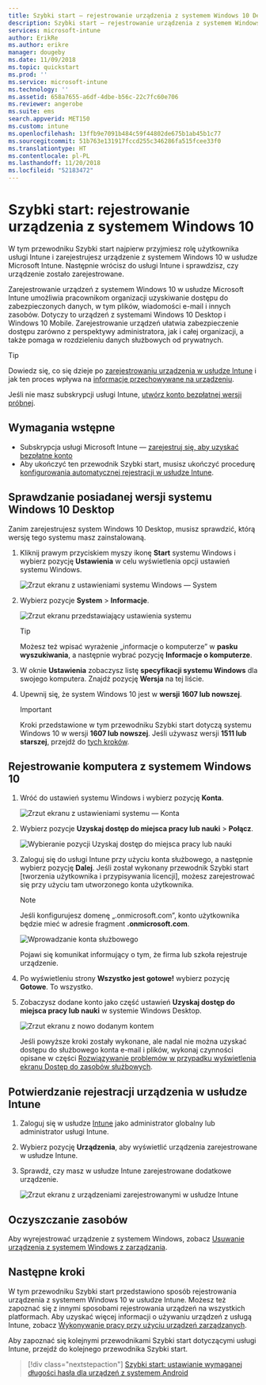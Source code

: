 ```yaml
---
title: Szybki start — rejestrowanie urządzenia z systemem Windows 10 Desktop w usłudze Microsoft Intune
description: Szybki start — rejestrowanie urządzenia z systemem Windows 10 Desktop w usłudze Microsoft Intune za pomocą Portalu firmy.
services: microsoft-intune
author: ErikRe
ms.author: erikre
manager: dougeby
ms.date: 11/09/2018
ms.topic: quickstart
ms.prod: ''
ms.service: microsoft-intune
ms.technology: ''
ms.assetid: 658a7655-a6df-4dbe-b56c-22c7fc60e706
ms.reviewer: angerobe
ms.suite: ems
search.appverid: MET150
ms.custom: intune
ms.openlocfilehash: 13ffb9e7091b484c59f44802de675b1ab45b1c77
ms.sourcegitcommit: 51b763e131917fccd255c346286fa515fcee33f0
ms.translationtype: HT
ms.contentlocale: pl-PL
ms.lasthandoff: 11/20/2018
ms.locfileid: "52183472"
---
```

# <a name="quickstart-enroll-your-windows-10-device"></a>Szybki start: rejestrowanie urządzenia z systemem Windows 10

W tym przewodniku Szybki start najpierw przyjmiesz rolę użytkownika usługi Intune i zarejestrujesz urządzenie z systemem Windows 10 w usłudze Microsoft Intune. Następnie wrócisz do usługi Intune i sprawdzisz, czy urządzenie zostało zarejestrowane.

Zarejestrowanie urządzeń z systemem Windows 10 w usłudze Microsoft Intune umożliwia pracownikom organizacji uzyskiwanie dostępu do zabezpieczonych danych, w tym plików, wiadomości e-mail i innych zasobów. Dotyczy to urządzeń z systemami Windows 10 Desktop i Windows 10 Mobile. Zarejestrowanie urządzeń ułatwia zabezpieczenie dostępu zarówno z perspektywy administratora, jak i całej organizacji, a także pomaga w rozdzieleniu danych służbowych od prywatnych.

> [!TIP]
> Dowiedz się, co się dzieje po [zarejestrowaniu urządzenia w usłudze Intune](/intune-user-help/what-happens-if-you-install-the-company-portal-app-and-enroll-your-device-in-intune-windows.md) i jak ten proces wpływa na [informacje przechowywane na urządzeniu](/intune-user-help/what-info-can-your-company-see-when-you-enroll-your-device-in-intune.md).

Jeśli nie masz subskrypcji usługi Intune, [utwórz konto bezpłatnej wersji próbnej](free-trial-sign-up.md).

## <a name="prerequisites"></a>Wymagania wstępne

- Subskrypcja usługi Microsoft Intune — [zarejestruj się, aby uzyskać bezpłatne konto](free-trial-sign-up.md)
- Aby ukończyć ten przewodnik Szybki start, musisz ukończyć procedurę [konfigurowania automatycznej rejestracji w usłudze Intune](quickstart-setup-auto-enrollment.md).

## <a name="confirm-your-windows-10-desktop-version"></a>Sprawdzanie posiadanej wersji systemu Windows 10 Desktop

Zanim zarejestrujesz system Windows 10 Desktop, musisz sprawdzić, którą wersję tego systemu masz zainstalowaną.

1. Kliknij prawym przyciskiem myszy ikonę **Start** systemu Windows i wybierz pozycję **Ustawienia** w celu wyświetlenia opcji ustawień systemu Windows.

   ![Zrzut ekranu z ustawieniami systemu Windows — System](media/quickstart-enroll-windows-device/quickstart-enroll-windows-device-01.png)

2. Wybierz pozycje **System** > **Informacje**. 

   ![Zrzut ekranu przedstawiający ustawienia systemu](media/quickstart-enroll-windows-device/quickstart-enroll-windows-device-02.png)

    > [!TIP]
    > Możesz też wpisać wyrażenie „informacje o komputerze” w **pasku wyszukiwania**, a następnie wybrać pozycję **Informacje o komputerze**.

3. W oknie **Ustawienia** zobaczysz listę **specyfikacji systemu Windows** dla swojego komputera. Znajdź pozycję **Wersja** na tej liście.

4. Upewnij się, że system Windows 10 jest w **wersji** **1607 lub nowszej**.

    > [!IMPORTANT]
    > Kroki przedstawione w tym przewodniku Szybki start dotyczą systemu Windows 10 w wersji **1607 lub nowszej**. Jeśli używasz wersji **1511 lub starszej**, przejdź do [tych kroków](/intune-user-help/enroll-your-w10-device-your-account.md).

## <a name="enroll-windows-10-desktop"></a>Rejestrowanie komputera z systemem Windows 10

1. Wróć do ustawień systemu Windows i wybierz pozycję **Konta**.

   ![Zrzut ekranu z ustawieniami systemu — Konta](media/quickstart-enroll-windows-device/quickstart-enroll-windows-device-03.png)

2. Wybierz pozycje **Uzyskaj dostęp do miejsca pracy lub nauki** > **Połącz**.

    ![Wybieranie pozycji Uzyskaj dostęp do miejsca pracy lub nauki](media/quickstart-enroll-windows-device/quickstart-enroll-windows-device-04.png)

3. Zaloguj się do usługi Intune przy użyciu konta służbowego, a następnie wybierz pozycję **Dalej**. Jeśli został wykonany przewodnik Szybki start [tworzenia użytkownika i przypisywania licencji], możesz zarejestrować się przy użyciu tam utworzonego konta użytkownika.

    > [!NOTE]
    > Jeśli konfigurujesz domenę „.onmicrosoft.com”, konto użytkownika będzie mieć w adresie fragment **.onmicrosoft.com**. 

   ![Wprowadzanie konta służbowego](media/quickstart-enroll-windows-device/quickstart-enroll-windows-device-05.png)

    Pojawi się komunikat informujący o tym, że firma lub szkoła rejestruje urządzenie.

4. Po wyświetleniu strony **Wszystko jest gotowe!** wybierz pozycję **Gotowe**. To wszystko.

5. Zobaczysz dodane konto jako część ustawień **Uzyskaj dostęp do miejsca pracy lub nauki** w systemie Windows Desktop.

   ![Zrzut ekranu z nowo dodanym kontem](media/quickstart-enroll-windows-device/quickstart-enroll-windows-device-06.png)

    Jeśli powyższe kroki zostały wykonane, ale nadal nie można uzyskać dostępu do służbowego konta e-mail i plików, wykonaj czynności opisane w części [Rozwiązywanie problemów w przypadku wyświetlenia ekranu Dostęp do zasobów służbowych](/intune-user-help/troubleshoot-your-windows-10-device-windows.md#troubleshooting-steps-to-follow-if-you-see-access-work-or-school).

## <a name="confirm-your-device-enrollment-in-intune"></a>Potwierdzanie rejestracji urządzenia w usłudze Intune

1. Zaloguj się w usłudze [Intune](https://aka.ms/intuneportal) jako administrator globalny lub administrator usługi Intune.
2. Wybierz pozycję **Urządzenia**, aby wyświetlić urządzenia zarejestrowane w usłudze Intune.
3. Sprawdź, czy masz w usłudze Intune zarejestrowane dodatkowe urządzenie.

   ![Zrzut ekranu z urządzeniami zarejestrowanymi w usłudze Intune](media/quickstart-enroll-windows-device/quickstart-enroll-windows-device-07.png)

## <a name="clean-up-resources"></a>Oczyszczanie zasobów

Aby wyrejestrować urządzenie z systemem Windows, zobacz [Usuwanie urządzenia z systemem Windows z zarządzania](/intune-user-help/unenroll-your-device-from-intune-windows.md).

## <a name="next-steps"></a>Następne kroki

W tym przewodniku Szybki start przedstawiono sposób rejestrowania urządzenia z systemem Windows 10 w usłudze Intune. Możesz też zapoznać się z innymi sposobami rejestrowania urządzeń na wszystkich platformach. Aby uzyskać więcej informacji o używaniu urządzeń z usługą Intune, zobacz [Wykonywanie pracy przy użyciu urządzeń zarządzanych](/intune-user-help/use-managed-devices-to-get-work-done.md).

Aby zapoznać się kolejnymi przewodnikami Szybki start dotyczącymi usługi Intune, przejdź do kolejnego przewodnika Szybki start.

> [!div class="nextstepaction"]
> [Szybki start: ustawianie wymaganej długości hasła dla urządzeń z systemem Android](quickstart-set-password-length-android.md)